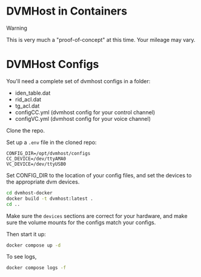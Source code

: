 # DVMHost in Containers

> [!WARNING] 
> This is very much a "proof-of-concept" at this time. Your mileage may vary.


# DVMHost Configs
You'll need a complete set of dvmhost configs in a folder: 
* iden_table.dat
* rid_acl.dat
* tg_acl.dat
* configCC.yml  (dvmhost config for your control channel)
* configVC.yml  (dvmhost config for your voice channel)

Clone the repo.

Set up a `.env` file in the cloned repo:
```
CONFIG_DIR=/opt/dvmhost/configs
CC_DEVICE=/dev/ttyAMA0
VC_DEVICE=/dev/ttyUSB0
```

Set CONFIG_DIR to the location of your config files, and set the devices to the appropriate dvm devices.


```bash
cd dvmhost-docker
docker build -t dvmhost:latest .
cd ..
```

Make sure the `devices` sections are correct for your hardware, and make sure the volume mounts for the configs match your configs.

Then start it up:

```bash
docker compose up -d
```

To see logs,

```bash
docker compose logs -f
```

